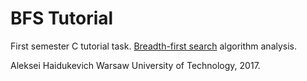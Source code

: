 # BFS Tutorial

First semester C tutorial task. [Breadth-first search](https://en.wikipedia.org/wiki/Breadth-first_search) algorithm analysis.

Aleksei Haidukevich
Warsaw University of Technology, 2017.
